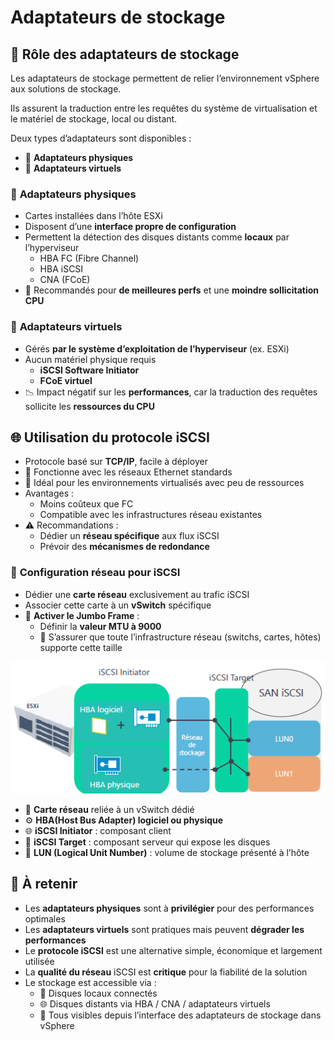 # Adaptateurs de stockage

## 🔗 **Rôle des adaptateurs de stockage**

Les adaptateurs de stockage permettent de relier l’environnement vSphere aux solutions de stockage.

Ils assurent la traduction entre les requêtes du système de virtualisation et le matériel de stockage, local ou distant.

Deux types d’adaptateurs sont disponibles :

- 🧱 **Adaptateurs physiques**
- 🧊 **Adaptateurs virtuels**



### 🧱 **Adaptateurs physiques**

- Cartes installées dans l’hôte ESXi
- Disposent d’une **interface propre de configuration**
- Permettent la détection des disques distants comme **locaux** par l’hyperviseur
  - HBA FC (Fibre Channel)
  - HBA iSCSI
  - CNA (FCoE)
- 🔧 Recommandés pour **de meilleures perfs** et une **moindre sollicitation CPU**



### 🧊 **Adaptateurs virtuels**

- Gérés **par le système d’exploitation de l’hyperviseur** (ex. ESXi)
- Aucun matériel physique requis
  - **iSCSI Software Initiator**
  - **FCoE virtuel**
- 📉 Impact négatif sur les **performances**, car la traduction des requêtes sollicite les **ressources du CPU**



## 🌐 **Utilisation du protocole iSCSI**

- Protocole basé sur **TCP/IP**, facile à déployer
- 📡 Fonctionne avec les réseaux Ethernet standards
- 🔁 Idéal pour les environnements virtualisés avec peu de ressources
- Avantages :
  - Moins coûteux que FC
  - Compatible avec les infrastructures réseau existantes
- ⚠️ Recommandations :
  - Dédier un **réseau spécifique** aux flux iSCSI
  - Prévoir des **mécanismes de redondance**



### 🎯 **Configuration réseau pour iSCSI**

- Dédier une **carte réseau** exclusivement au trafic iSCSI
- Associer cette carte à un **vSwitch** spécifique
- 📶 **Activer le Jumbo Frame** :
  - Définir la **valeur MTU à 9000**
  - 🚨 S’assurer que toute l’infrastructure réseau (switchs, cartes, hôtes) supporte cette taille

![](../../media/Cours-Virtualisation-Adaptateurs-de-stockage-image1.png)

- 🔌 **Carte réseau** reliée à un vSwitch dédié
- ⚙️ **HBA(Host Bus Adapter) logiciel ou physique**
- 🌐 **iSCSI Initiator** : composant client
- 💽 **iSCSI Target** : composant serveur qui expose les disques
- 🔄 **LUN (Logical Unit Number)** : volume de stockage présenté à l’hôte


## 🧠 **À retenir**

- Les **adaptateurs physiques** sont à **privilégier** pour des performances optimales
- Les **adaptateurs virtuels** sont pratiques mais peuvent **dégrader les performances**
- Le **protocole iSCSI** est une alternative simple, économique et largement utilisée
- La **qualité du réseau** iSCSI est **critique** pour la fiabilité de la solution
- Le stockage est accessible via :
  - 📂 Disques locaux connectés
  - 🌐 Disques distants via HBA / CNA / adaptateurs virtuels
  - 🔎 Tous visibles depuis l’interface des adaptateurs de stockage dans vSphere

